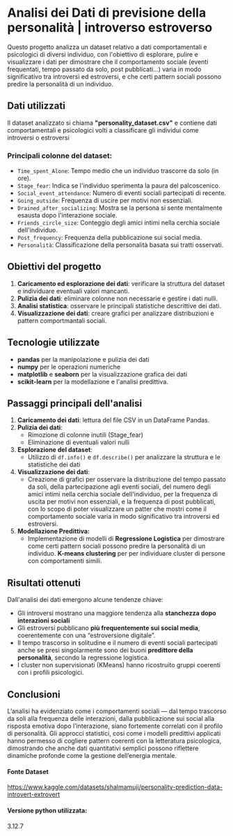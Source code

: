 # **Analisi dei Dati di previsione della personalità | introverso estroverso**

Questo progetto analizza un dataset relativo a dati comportamentali e psicologici di diversi individuo, con l'obiettivo di esplorare, pulire e visualizzare i dati per dimostrare che il comportamento sociale (eventi frequentati, tempo passato da solo, post pubblicati...) varia in modo significativo tra introversi ed estroversi, e che certi pattern sociali possono predire la personalità di un individuo.

## **Dati utilizzati**

Il dataset analizzato si chiama **"personality_dataset.csv"** e contiene dati comportamentali e psicologici volti a classificare gli individui come introversi o estroversi

### **Principali colonne del dataset**:

- `Time_spent_Alone`: Tempo medio che un individuo trascorre da solo (in ore).
- `Stage_fear`: Indica se l'individuo sperimenta la paura del palcoscenico.
- `Social_event_attendance`: Numero di eventi sociali partecipati di recente.
- `Going_outside`: Frequenza di uscire per motivi non essenziali.
- `Drained_after_socializing`: Mostra se la persona si sente mentalmente esausta dopo l'interazione sociale.
- `Friends_circle_size`: Conteggio degli amici intimi nella cerchia sociale dell'individuo.
- `Post_frequency`: Frequenza della pubblicazione sui social media.
- `Personalità`: Classificazione della personalità basata sui tratti osservati.

## **Obiettivi del progetto**

1. **Caricamento ed esplorazione dei dati**: verificare la struttura del dataset e individuare eventuali valori mancanti.
2. **Pulizia dei dati**: eliminare colonne non necessarie e gestire i dati nulli.
3. **Analisi statistica**: osservare le principali statistiche descrittive dei dati.
4. **Visualizzazione dei dati**: creare grafici per analizzare distribuzioni e pattern comportmantali sociali.

## **Tecnologie utilizzate**

- **pandas** per la manipolazione e pulizia dei dati
- **numpy** per le operazioni numeriche
- **matplotlib** e **seaborn** per la visualizzazione grafica dei dati
- **scikit-learn** per la modellazione e l'analisi predittiva.


## **Passaggi principali dell'analisi**

1. **Caricamento dei dati**: lettura del file CSV in un DataFrame Pandas.
2. **Pulizia dei dati**:
   - Rimozione di colonne inutili (Stage_fear)
   - Eliminazione di eventuali valori nulli
3. **Esplorazione del dataset**:
   - Utilizzo di `df.info()` e `df.describe()` per analizzare la struttura e le statistiche dei dati
4. **Visualizzazione dei dati**:
   - Creazione di grafici per osservare la distribuzione del tempo passato da soli, della partecipazione agli eventi sociali, del numero degli amici intimi nella cerchia sociale dell'individuo, per la frequenza di uscita per motivi non essenziali, e la frequenza di post pubblicati, con lo scopo di poter visualizzare un patter che mostri come il comportamento sociale varia in modo significativo tra introversi ed estroversi.
5. **Modellazione Predittiva:**
   - Implementazione di modelli di **Regressione Logistica** per dimostrare come certi pattern sociali possono predire la personalità di un individuo.
   **K-means clustering** per per individuare cluster di persone con comportamenti simili.

## **Risultati ottenuti**

Dall'analisi dei dati emergono alcune tendenze chiave:

- Gli introversi mostrano una maggiore tendenza alla **stanchezza dopo interazioni sociali**
- Gli estroversi pubblicano **più frequentemente sui social media**, coerentemente con una “estroversione digitale”.
- Il tempo trascorso in solitudine e il numero di eventi sociali partecipati anche se presi singolarmente sono dei buoni **predittore della personalità**, secondo la regressione logistica.
- I cluster non supervisionati (KMeans) hanno ricostruito gruppi coerenti con i profili psicologici.

## **Conclusioni**

L’analisi ha evidenziato come i comportamenti sociali — dal tempo trascorso da soli alla frequenza delle interazioni, dalla pubblicazione sui social alla risposta emotiva dopo l’interazione, siano fortemente correlati con il profilo di personalità. Gli approcci statistici, cosi come i modelli predittivi applicati hanno permesso di cogliere pattern coerenti con la letteratura psicologica, dimostrando che anche dati quantitativi semplici possono riflettere dinamiche profonde come la gestione dell’energia mentale.

#### **Fonte Dataset**

https://www.kaggle.com/datasets/shalmamuji/personality-prediction-data-introvert-extrovert

#### **Versione python utilizzata:**

3.12.7
